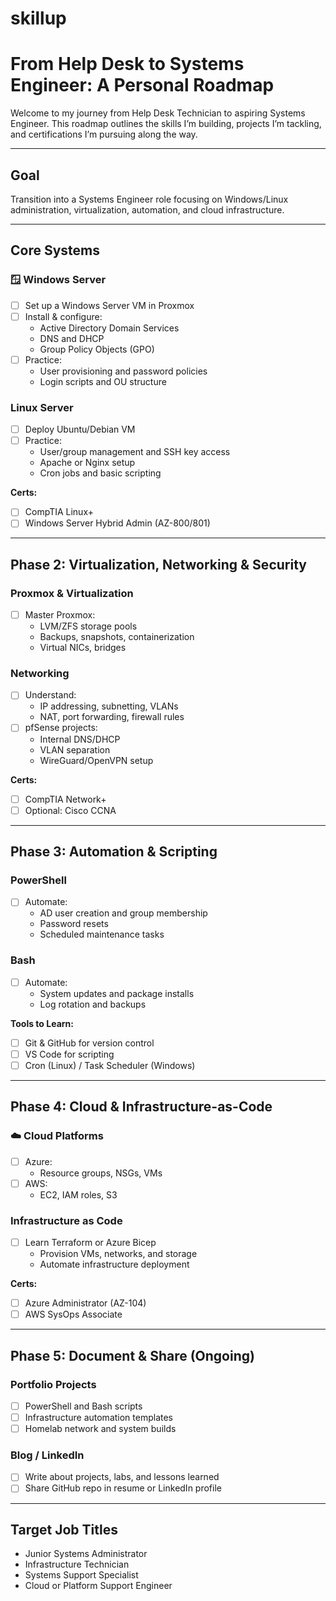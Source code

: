 # skillup

# From Help Desk to Systems Engineer: A Personal Roadmap

Welcome to my journey from Help Desk Technician to aspiring Systems Engineer. This roadmap outlines the skills I’m building, projects I’m tackling, and certifications I’m pursuing along the way.

---

## Goal

Transition into a Systems Engineer role focusing on Windows/Linux administration, virtualization, automation, and cloud infrastructure.

---

##  Core Systems 

### 🪟 Windows Server
- [ ] Set up a Windows Server VM in Proxmox
- [ ] Install & configure:
  - Active Directory Domain Services
  - DNS and DHCP
  - Group Policy Objects (GPO)
- [ ] Practice:
  - User provisioning and password policies
  - Login scripts and OU structure

### Linux Server
- [ ] Deploy Ubuntu/Debian VM
- [ ] Practice:
  - User/group management and SSH key access
  - Apache or Nginx setup
  - Cron jobs and basic scripting

**Certs:**
- [ ] CompTIA Linux+
- [ ] Windows Server Hybrid Admin (AZ-800/801)

---

## Phase 2: Virtualization, Networking & Security 

### Proxmox & Virtualization
- [ ] Master Proxmox:
  - LVM/ZFS storage pools
  - Backups, snapshots, containerization
  - Virtual NICs, bridges

### Networking
- [ ] Understand:
  - IP addressing, subnetting, VLANs
  - NAT, port forwarding, firewall rules
- [ ] pfSense projects:
  - Internal DNS/DHCP
  - VLAN separation
  - WireGuard/OpenVPN setup

**Certs:**
- [ ] CompTIA Network+
- [ ] Optional: Cisco CCNA

---

## Phase 3: Automation & Scripting

###  PowerShell
- [ ] Automate:
  - AD user creation and group membership
  - Password resets
  - Scheduled maintenance tasks

### Bash
- [ ] Automate:
  - System updates and package installs
  - Log rotation and backups

**Tools to Learn:**
- [ ] Git & GitHub for version control
- [ ] VS Code for scripting
- [ ] Cron (Linux) / Task Scheduler (Windows)

---

## Phase 4: Cloud & Infrastructure-as-Code 

### ☁️ Cloud Platforms
- [ ] Azure:
  - Resource groups, NSGs, VMs
- [ ] AWS:
  - EC2, IAM roles, S3

###  Infrastructure as Code
- [ ] Learn Terraform or Azure Bicep
  - Provision VMs, networks, and storage
  - Automate infrastructure deployment

**Certs:**
- [ ] Azure Administrator (AZ-104)
- [ ] AWS SysOps Associate

---

## Phase 5: Document & Share (Ongoing)

### Portfolio Projects
- [ ] PowerShell and Bash scripts
- [ ] Infrastructure automation templates
- [ ] Homelab network and system builds

###  Blog / LinkedIn
- [ ] Write about projects, labs, and lessons learned
- [ ] Share GitHub repo in resume or LinkedIn profile

---

##  Target Job Titles

- Junior Systems Administrator
- Infrastructure Technician
- Systems Support Specialist
- Cloud or Platform Support Engineer


